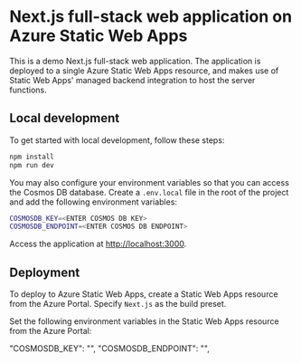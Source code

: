 # Next.js full-stack web application on Azure Static Web Apps

This is a demo Next.js full-stack web application. The application is deployed to a single Azure Static Web Apps resource, and makes use of Static Web Apps' managed backend integration to host the server functions.

## Local development

To get started with local development, follow these steps:
    
```bash
npm install
npm run dev
```

You may also configure your environment variables so that you can access the Cosmos DB database. Create a `.env.local` file in the root of the project and add the following environment variables:

```bash
COSMOSDB_KEY=<ENTER COSMOS DB KEY>
COSMOSDB_ENDPOINT=<ENTER COSMOS DB ENDPOINT>
```

Access the application at [http://localhost:3000](http://localhost:3000).

## Deployment

To deploy to Azure Static Web Apps, create a Static Web Apps resource from the Azure Portal. Specify `Next.js` as the build preset.

Set the following environment variables in the Static Web Apps resource from the Azure Portal:

"COSMOSDB_KEY": "<ENTER COSMOS DB KEY>",
"COSMOSDB_ENDPOINT": "<ENTER COSMOS DB ENDPOINT>",
